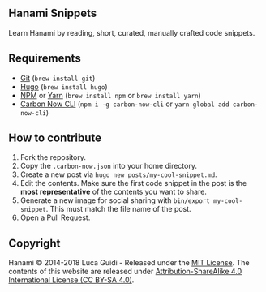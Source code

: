 ## Hanami Snippets

Learn Hanami by reading, short, curated, manually crafted code snippets.

## Requirements

  * [Git](https://git-scm.com/) (`brew install git`)
  * [Hugo](https://gohugo.io/) (`brew install hugo`)
  * [NPM](https://www.npmjs.com/) or [Yarn](https://yarnpkg.com/) (`brew install npm` or `brew install yarn`)
  * [Carbon Now CLI](https://github.com/mixn/carbon-now-cli) (`npm i -g carbon-now-cli` or `yarn global add carbon-now-cli`)

## How to contribute

  1. Fork the repository.
  1. Copy the `.carbon-now.json` into your home directory.
  1. Create a new post via `hugo new posts/my-cool-snippet.md`.
  1. Edit the contents. Make sure the first code snippet in the post is the **most representative** of the contents you want to share.
  1. Generate a new image for social sharing with `bin/export my-cool-snippet`. This must match the file name of the post.
  1. Open a Pull Request.

## Copyright

Hanami © 2014-2018 Luca Guidi - Released under the [MIT License](https://opensource.org/licenses/MIT).
The contents of this website are released under [Attribution-ShareAlike 4.0 International License (CC BY-SA 4.0)](https://creativecommons.org/licenses/by-sa/4.0/).
